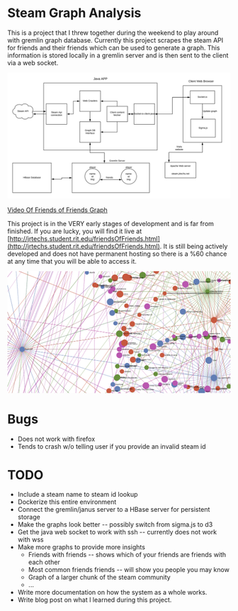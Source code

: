 # Steam Graph Analysis

This is a project that I threw together during the weekend to play around with
gremlin graph database. Currently this project scrapes the steam API for friends
and their friends which can be used to generate a graph. This information is stored
locally in a gremlin server and is then sent to the client via a web socket. 

![Diagram](website/Diagram.svg)


[Video Of Friends of Friends Graph](https://www.youtube.com/watch?v=WJfo9bU0nH8)


This project is in the VERY early stages of development and is far from finished.
If you are lucky, you will find it live at [http://jrtechs.student.rit.edu/friendsOfFriends.html](http://jrtechs.student.rit.edu/friendsOfFriends.html).
It is still being actively developed and does not have permanent hosting so there is a %60
chance at any time that you will be able to access it. 

![Graph](website/exampleGraph.png)


# Bugs
* Does not work with firefox
* Tends to crash w/o telling user if you provide an invalid steam id


# TODO
* Include a steam name to steam id lookup
* Dockerize this entire environment
* Connect the gremlin/janus server to a HBase server for persistent storage
* Make the graphs look better -- possibly switch from sigma.js to d3
* Get the java web socket to work with ssh -- currently does not work with wss
* Make more graphs to provide more insights
    * Friends with friends -- shows which of your friends are friends with each other
    * Most common friends friends -- will show you people you may know
    * Graph of a larger chunk of the steam community
    * ...
* Write more documentation on how the system as a whole works.
* Write blog post on what I learned during this project.    